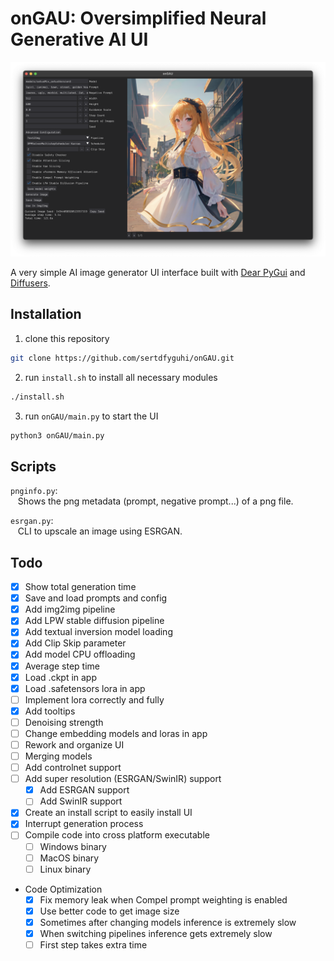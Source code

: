 # onGAU: Oversimplified Neural Generative AI UI

![interface of onGAU on Mac](https://raw.githubusercontent.com/sertdfyguhi/onGAU/master/interface.png)

A very simple AI image generator UI interface built with [Dear PyGui](https://github.com/hoffstadt/DearPyGui) and [Diffusers](https://github.com/huggingface/diffusers).

## Installation

1. clone this repository

```sh
git clone https://github.com/sertdfyguhi/onGAU.git
```

2. run `install.sh` to install all necessary modules

```sh
./install.sh
```

3. run `onGAU/main.py` to start the UI

```sh
python3 onGAU/main.py
```

## Scripts

`pnginfo.py`:  
&nbsp;&nbsp;&nbsp;Shows the png metadata (prompt, negative prompt...) of a png file.

`esrgan.py`:  
&nbsp;&nbsp;&nbsp;CLI to upscale an image using ESRGAN.

## Todo

- [x] Show total generation time
- [x] Save and load prompts and config
- [x] Add img2img pipeline
- [x] Add LPW stable diffusion pipeline
- [x] Add textual inversion model loading
- [x] Add Clip Skip parameter
- [x] Add model CPU offloading
- [x] Average step time
- [x] Load .ckpt in app
- [x] Load .safetensors lora in app
- [ ] Implement lora correctly and fully
- [x] Add tooltips
- [ ] Denoising strength
- [ ] Change embedding models and loras in app
- [ ] Rework and organize UI
- [ ] Merging models
- [ ] Add controlnet support
- [ ] Add super resolution (ESRGAN/SwinIR) support
  - [x] Add ESRGAN support
  - [ ] Add SwinIR support
- [x] Create an install script to easily install UI
- [x] Interrupt generation process
- [ ] Compile code into cross platform executable
  - [ ] Windows binary
  - [ ] MacOS binary
  - [ ] Linux binary
- Code Optimization
  - [x] Fix memory leak when Compel prompt weighting is enabled
  - [x] Use better code to get image size
  - [x] Sometimes after changing models inference is extremely slow
  - [x] When switching pipelines inference gets extremely slow
  - [ ] First step takes extra time
